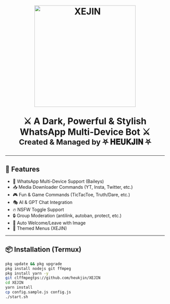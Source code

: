 <h1 Bot
<p align="center">
  <img src="https://files.catbox.moe/9laft3.jpg" alt="XEJIN" width="320"/>
</p>

<p align="center">
  <b>⚔️ A Dark, Powerful & Stylish WhatsApp Multi-Device Bot ⚔️</b><br>
  <sub>Created & Managed by <strong>⛧ 𝐇𝐄𝐔𝐊𝐉𝐈𝐍 ⛧</strong></sub>
</p>

---

## 🔮 Features

- 💬 WhatsApp Multi-Device Support (Baileys)
- 📥 Media Downloader Commands (YT, Insta, Twitter, etc.)
- 🎮 Fun & Game Commands (TicTacToe, Truth/Dare, etc.)
- 🎭 AI & GPT Chat Integration
- 🔥 NSFW Toggle Support
- 🔒 Group Moderation (antilink, autoban, protect, etc.)
- 💌 Auto Welcome/Leave with Image
- 🎨 Themed Menus (XEJIN)

---

## 📦 Installation (Termux)

```bash
pkg update && pkg upgrade
pkg install nodejs git ffmpeg
pkg install yarn -y
git clffmpegtps://github.com/heukjin/XEJIN
cd XEJIN
yarn install
cp config.sample.js config.js
./start.sh
